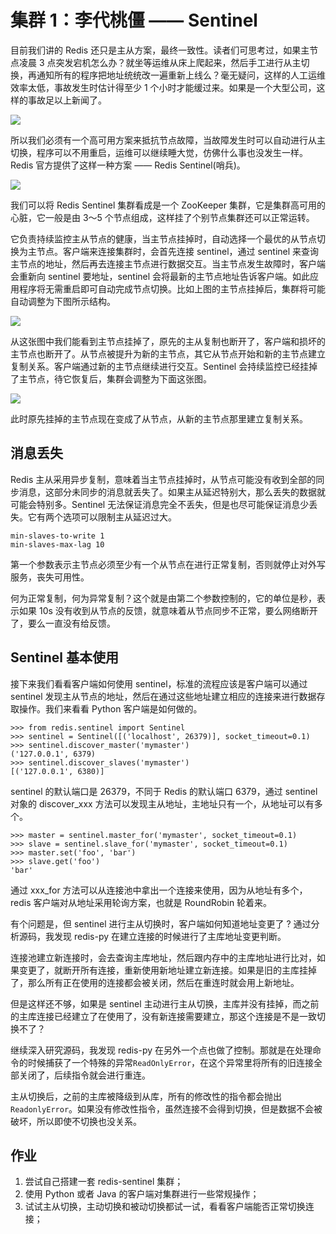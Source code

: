 # 集群 1：李代桃僵 —— Sentinel

目前我们讲的 Redis 还只是主从方案，最终一致性。读者们可思考过，如果主节点凌晨 3 点突发宕机怎么办？就坐等运维从床上爬起来，然后手工进行从主切换，再通知所有的程序把地址统统改一遍重新上线么？毫无疑问，这样的人工运维效率太低，事故发生时估计得至少 1 个小时才能缓过来。如果是一个大型公司，这样的事故足以上新闻了。

![](//images.weserv.nl/?url=user-gold-cdn.xitu.io/2018/7/11/164879368601d822?w=275&h=144&f=png&s=14038)

所以我们必须有一个高可用方案来抵抗节点故障，当故障发生时可以自动进行从主切换，程序可以不用重启，运维可以继续睡大觉，仿佛什么事也没发生一样。Redis 官方提供了这样一种方案 —— Redis Sentinel(哨兵)。

![](//images.weserv.nl/?url=user-gold-cdn.xitu.io/2018/7/4/16464072b3430480?w=719&h=404&f=png&s=38461)

我们可以将 Redis Sentinel 集群看成是一个 ZooKeeper 集群，它是集群高可用的心脏，它一般是由 3～5 个节点组成，这样挂了个别节点集群还可以正常运转。

它负责持续监控主从节点的健康，当主节点挂掉时，自动选择一个最优的从节点切换为主节点。客户端来连接集群时，会首先连接 sentinel，通过 sentinel 来查询主节点的地址，然后再去连接主节点进行数据交互。当主节点发生故障时，客户端会重新向 sentinel 要地址，sentinel 会将最新的主节点地址告诉客户端。如此应用程序将无需重启即可自动完成节点切换。比如上图的主节点挂掉后，集群将可能自动调整为下图所示结构。

![](//images.weserv.nl/?url=user-gold-cdn.xitu.io/2018/7/4/164640d92239dacf?w=806&h=464&f=png&s=52086)

从这张图中我们能看到主节点挂掉了，原先的主从复制也断开了，客户端和损坏的主节点也断开了。从节点被提升为新的主节点，其它从节点开始和新的主节点建立复制关系。客户端通过新的主节点继续进行交互。Sentinel 会持续监控已经挂掉了主节点，待它恢复后，集群会调整为下面这张图。

![](//images.weserv.nl/?url=user-gold-cdn.xitu.io/2018/7/4/1646410c0581795a?w=730&h=420&f=png&s=42217)

此时原先挂掉的主节点现在变成了从节点，从新的主节点那里建立复制关系。

## 消息丢失

Redis 主从采用异步复制，意味着当主节点挂掉时，从节点可能没有收到全部的同步消息，这部分未同步的消息就丢失了。如果主从延迟特别大，那么丢失的数据就可能会特别多。Sentinel 无法保证消息完全不丢失，但是也尽可能保证消息少丢失。它有两个选项可以限制主从延迟过大。

```
min-slaves-to-write 1
min-slaves-max-lag 10

```

第一个参数表示主节点必须至少有一个从节点在进行正常复制，否则就停止对外写服务，丧失可用性。

何为正常复制，何为异常复制？这个就是由第二个参数控制的，它的单位是秒，表示如果 10s 没有收到从节点的反馈，就意味着从节点同步不正常，要么网络断开了，要么一直没有给反馈。

## Sentinel 基本使用

接下来我们看看客户端如何使用 sentinel，标准的流程应该是客户端可以通过 sentinel 发现主从节点的地址，然后在通过这些地址建立相应的连接来进行数据存取操作。我们来看看 Python 客户端是如何做的。

```
>>> from redis.sentinel import Sentinel
>>> sentinel = Sentinel([('localhost', 26379)], socket_timeout=0.1)
>>> sentinel.discover_master('mymaster')
('127.0.0.1', 6379)
>>> sentinel.discover_slaves('mymaster')
[('127.0.0.1', 6380)]

```

sentinel 的默认端口是 26379，不同于 Redis 的默认端口 6379，通过 sentinel 对象的 discover\_xxx 方法可以发现主从地址，主地址只有一个，从地址可以有多个。

```
>>> master = sentinel.master_for('mymaster', socket_timeout=0.1)
>>> slave = sentinel.slave_for('mymaster', socket_timeout=0.1)
>>> master.set('foo', 'bar')
>>> slave.get('foo')
'bar'

```

通过 xxx\_for 方法可以从连接池中拿出一个连接来使用，因为从地址有多个，redis 客户端对从地址采用轮询方案，也就是 RoundRobin 轮着来。

有个问题是，但 sentinel 进行主从切换时，客户端如何知道地址变更了 ? 通过分析源码，我发现 redis-py 在建立连接的时候进行了主库地址变更判断。

连接池建立新连接时，会去查询主库地址，然后跟内存中的主库地址进行比对，如果变更了，就断开所有连接，重新使用新地址建立新连接。如果是旧的主库挂掉了，那么所有正在使用的连接都会被关闭，然后在重连时就会用上新地址。

但是这样还不够，如果是 sentinel 主动进行主从切换，主库并没有挂掉，而之前的主库连接已经建立了在使用了，没有新连接需要建立，那这个连接是不是一致切换不了？

继续深入研究源码，我发现 redis-py 在另外一个点也做了控制。那就是在处理命令的时候捕获了一个特殊的异常`ReadOnlyError`，在这个异常里将所有的旧连接全部关闭了，后续指令就会进行重连。

主从切换后，之前的主库被降级到从库，所有的修改性的指令都会抛出`ReadonlyError`。如果没有修改性指令，虽然连接不会得到切换，但是数据不会被破坏，所以即使不切换也没关系。

## 作业

1.  尝试自己搭建一套 redis-sentinel 集群；
2.  使用 Python 或者 Java 的客户端对集群进行一些常规操作；
3.  试试主从切换，主动切换和被动切换都试一试，看看客户端能否正常切换连接；